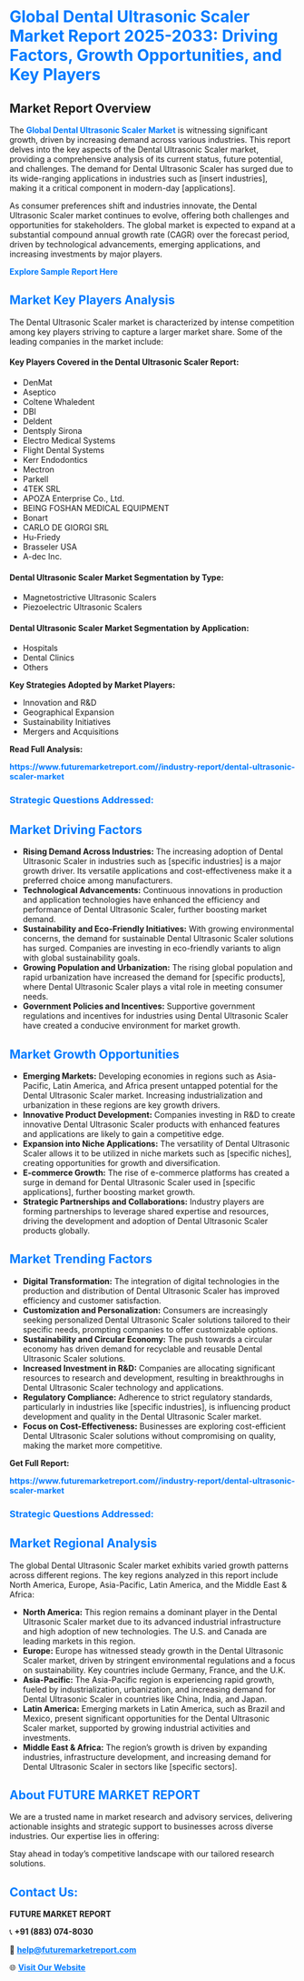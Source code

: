 <h1 style="color: #007BFF;">Global Dental Ultrasonic Scaler Market Report 2025-2033: Driving Factors, Growth Opportunities, and Key Players</h1>

<section id="overview">
<h2>Market Report Overview</h2>
<p>The <a href="https://www.futuremarketreport.com//industry-report/dental-ultrasonic-scaler-market" style="color: #007BFF; text-decoration: none;"><strong>Global Dental Ultrasonic Scaler Market</strong></a> is witnessing significant growth, driven by increasing demand across various industries. This report delves into the key aspects of the Dental Ultrasonic Scaler market, providing a comprehensive analysis of its current status, future potential, and challenges. The demand for Dental Ultrasonic Scaler has surged due to its wide-ranging applications in industries such as [insert industries], making it a critical component in modern-day [applications].</p>
<p>As consumer preferences shift and industries innovate, the Dental Ultrasonic Scaler market continues to evolve, offering both challenges and opportunities for stakeholders. The global market is expected to expand at a substantial compound annual growth rate (CAGR) over the forecast period, driven by technological advancements, emerging applications, and increasing investments by major players.</p>
</section>

<section id="overview">
<p><a href="https://www.futuremarketreport.com//request-sample/reportId=58839" style="color: #007BFF; text-decoration: none;"><strong>Explore Sample Report Here</strong></a></p>
</section>

<section id="key-players">
<h2 style="color: #007BFF;">Market Key Players Analysis</h2>
<p>The Dental Ultrasonic Scaler market is characterized by intense competition among key players striving to capture a larger market share. Some of the leading companies in the market include:</p>
<h4>Key Players Covered in the Dental Ultrasonic Scaler Report:</h4>
<ul><li>DenMat</li><li>Aseptico</li><li>Coltene Whaledent</li><li>DBI</li><li>Deldent</li><li>Dentsply Sirona</li><li>Electro Medical Systems</li><li>Flight Dental Systems</li><li>Kerr Endodontics</li><li>Mectron</li><li>Parkell</li><li>4TEK SRL</li><li>APOZA Enterprise Co., Ltd.</li><li>BEING FOSHAN MEDICAL EQUIPMENT</li><li>Bonart</li><li>CARLO DE GIORGI SRL</li><li>Hu-Friedy</li><li>Brasseler USA</li><li>A-dec Inc.</li></ul>
<h4>Dental Ultrasonic Scaler Market Segmentation by Type:</h4>
<ul><li>Magnetostrictive Ultrasonic Scalers</li><li>Piezoelectric Ultrasonic Scalers</li></ul>

<h4>Dental Ultrasonic Scaler Market Segmentation by Application:</h4>
<ul><li>Hospitals</li><li>Dental Clinics</li><li>Others</li></ul>
<p><strong>Key Strategies Adopted by Market Players:</strong></p>
<ul>
<li>Innovation and R&D</li>
<li>Geographical Expansion</li>
<li>Sustainability Initiatives</li>
<li>Mergers and Acquisitions</li>
</ul>
</section>

<section>
<p><strong>Read Full Analysis: </strong></p><a href="https://www.futuremarketreport.com//industry-report/dental-ultrasonic-scaler-market" style="color: #007BFF; text-decoration: none;"><strong>https://www.futuremarketreport.com//industry-report/dental-ultrasonic-scaler-market</strong></a>
<h3 style="color: #007BFF;">Strategic Questions Addressed:</h3>
</section>

<section id="driving-factors">
<h2 style="color: #007BFF;">Market Driving Factors</h2>
<ul>
<li><strong>Rising Demand Across Industries:</strong> The increasing adoption of Dental Ultrasonic Scaler in industries such as [specific industries] is a major growth driver. Its versatile applications and cost-effectiveness make it a preferred choice among manufacturers.</li>
<li><strong>Technological Advancements:</strong> Continuous innovations in production and application technologies have enhanced the efficiency and performance of Dental Ultrasonic Scaler, further boosting market demand.</li>
<li><strong>Sustainability and Eco-Friendly Initiatives:</strong> With growing environmental concerns, the demand for sustainable Dental Ultrasonic Scaler solutions has surged. Companies are investing in eco-friendly variants to align with global sustainability goals.</li>
<li><strong>Growing Population and Urbanization:</strong> The rising global population and rapid urbanization have increased the demand for [specific products], where Dental Ultrasonic Scaler plays a vital role in meeting consumer needs.</li>
<li><strong>Government Policies and Incentives:</strong> Supportive government regulations and incentives for industries using Dental Ultrasonic Scaler have created a conducive environment for market growth.</li>
</ul>
</section>

<section id="growth-opportunities">
<h2 style="color: #007BFF;">Market Growth Opportunities</h2>
<ul>
<li><strong>Emerging Markets:</strong> Developing economies in regions such as Asia-Pacific, Latin America, and Africa present untapped potential for the Dental Ultrasonic Scaler market. Increasing industrialization and urbanization in these regions are key growth drivers.</li>
<li><strong>Innovative Product Development:</strong> Companies investing in R&D to create innovative Dental Ultrasonic Scaler products with enhanced features and applications are likely to gain a competitive edge.</li>
<li><strong>Expansion into Niche Applications:</strong> The versatility of Dental Ultrasonic Scaler allows it to be utilized in niche markets such as [specific niches], creating opportunities for growth and diversification.</li>
<li><strong>E-commerce Growth:</strong> The rise of e-commerce platforms has created a surge in demand for Dental Ultrasonic Scaler used in [specific applications], further boosting market growth.</li>
<li><strong>Strategic Partnerships and Collaborations:</strong> Industry players are forming partnerships to leverage shared expertise and resources, driving the development and adoption of Dental Ultrasonic Scaler products globally.</li>
</ul>
</section>

<section id="trending-factors">
<h2 style="color: #007BFF;">Market Trending Factors</h2>
<ul>
<li><strong>Digital Transformation:</strong> The integration of digital technologies in the production and distribution of Dental Ultrasonic Scaler has improved efficiency and customer satisfaction.</li>
<li><strong>Customization and Personalization:</strong> Consumers are increasingly seeking personalized Dental Ultrasonic Scaler solutions tailored to their specific needs, prompting companies to offer customizable options.</li>
<li><strong>Sustainability and Circular Economy:</strong> The push towards a circular economy has driven demand for recyclable and reusable Dental Ultrasonic Scaler solutions.</li>
<li><strong>Increased Investment in R&D:</strong> Companies are allocating significant resources to research and development, resulting in breakthroughs in Dental Ultrasonic Scaler technology and applications.</li>
<li><strong>Regulatory Compliance:</strong> Adherence to strict regulatory standards, particularly in industries like [specific industries], is influencing product development and quality in the Dental Ultrasonic Scaler market.</li>
<li><strong>Focus on Cost-Effectiveness:</strong> Businesses are exploring cost-efficient Dental Ultrasonic Scaler solutions without compromising on quality, making the market more competitive.</li>
</ul>
</section>

<section>
<p><strong>Get Full Report: </strong></p><a href="https://www.futuremarketreport.com//industry-report/dental-ultrasonic-scaler-market" style="color: #007BFF; text-decoration: none;"><strong>https://www.futuremarketreport.com//industry-report/dental-ultrasonic-scaler-market</strong></a>
<h3 style="color: #007BFF;">Strategic Questions Addressed:</h3>
</section>


<section id="regional-analysis">
<h2 style="color: #007BFF;">Market Regional Analysis</h2>
<p>The global Dental Ultrasonic Scaler market exhibits varied growth patterns across different regions. The key regions analyzed in this report include North America, Europe, Asia-Pacific, Latin America, and the Middle East & Africa:</p>
<ul>
<li><strong>North America:</strong> This region remains a dominant player in the Dental Ultrasonic Scaler market due to its advanced industrial infrastructure and high adoption of new technologies. The U.S. and Canada are leading markets in this region.</li>
<li><strong>Europe:</strong> Europe has witnessed steady growth in the Dental Ultrasonic Scaler market, driven by stringent environmental regulations and a focus on sustainability. Key countries include Germany, France, and the U.K.</li>
<li><strong>Asia-Pacific:</strong> The Asia-Pacific region is experiencing rapid growth, fueled by industrialization, urbanization, and increasing demand for Dental Ultrasonic Scaler in countries like China, India, and Japan.</li>
<li><strong>Latin America:</strong> Emerging markets in Latin America, such as Brazil and Mexico, present significant opportunities for the Dental Ultrasonic Scaler market, supported by growing industrial activities and investments.</li>
<li><strong>Middle East & Africa:</strong> The region’s growth is driven by expanding industries, infrastructure development, and increasing demand for Dental Ultrasonic Scaler in sectors like [specific sectors].</li>
</ul>
</section>

<footer>
<h2 style="color: #007BFF;">About FUTURE MARKET REPORT</h2>
<p>We are a trusted name in market research and advisory services, delivering actionable insights and strategic support to businesses across diverse industries. Our expertise lies in offering:</p>

<p>Stay ahead in today’s competitive landscape with our tailored research solutions.</p>

<h2 style="color: #007BFF;">Contact Us:</h2>
<p><strong>FUTURE MARKET REPORT</strong></p>
<p>📞 <strong>+91 (883) 074-8030</strong></p>
<p>📧 <strong><a href="mailto:help@futuremarketreport.com" style="color: #007BFF;">help@futuremarketreport.com</a></strong></p>
<p>🌐 <strong><a href="https://www.futuremarketreport.com/" style="color: #007BFF;">Visit Our Website</a></strong></p>
</footer>